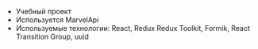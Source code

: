 - Учебный проект 
- Используется MarvelApi 
- Используемые технологии: React, Redux Redux Toolkit, Formik, React Transition Group, uuid
